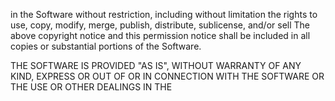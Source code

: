 
in the Software without restriction, including without limitation the rights
to use, copy, modify, merge, publish, distribute, sublicense, and/or sell
The above copyright notice and this permission notice shall be included in all
copies or substantial portions of the Software.

THE SOFTWARE IS PROVIDED "AS IS", WITHOUT WARRANTY OF ANY KIND, EXPRESS OR
OUT OF OR IN CONNECTION WITH THE SOFTWARE OR THE USE OR OTHER DEALINGS IN THE
